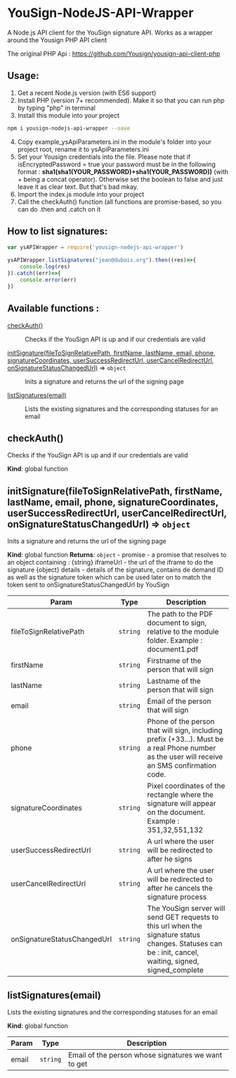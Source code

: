 # YouSign-NodeJS-API-Wrapper

A Node.js API client for the YouSign signature API. Works as a wrapper around the Yousign PHP API client

The original PHP Api : https://github.com/Yousign/yousign-api-client-php
## Usage:

1. Get a recent Node.js version (with ES6 support)
2. Install PHP (version 7+ recommended). Make it so that you can run php by typing "php" in terminal
3. Install this module into your project
```bash
npm i yousign-nodejs-api-wrapper --save
```
4. Copy example_ysApiParameters.ini in the module's folder into your project root, rename it to ysApiParameters.ini
5. Set your Yousign credentials into the file. Please note that if isEncryptedPassword = true your password must be in the following format : **sha1(sha1(YOUR_PASSWORD)+sha1(YOUR_PASSWORD))** (with + being a concat operator). Otherwise set the boolean to false and just leave it as clear text. But that's bad mkay.
6. Import the index.js module into your project
7. Call the checkAuth() function (all functions are promise-based, so you can do .then and .catch on it

## How to list signatures:
```JavaScript
var ysAPIWrapper = require('yousign-nodejs-api-wrapper')

ysAPIWrapper.listSignatures("jean@dubois.org").then((res)=>{
    console.log(res)
}).catch((err)=>{
    console.error(err)
})
```



## Available functions :

<dl>
<dt><a href="#checkAuth">checkAuth()</a></dt>
<dd><p>Checks if the YouSign API is up and if our credentials are valid</p>
</dd>
<dt><a href="#initSignature">initSignature(fileToSignRelativePath, firstName, lastName, email, phone, signatureCoordinates, userSuccessRedirectUrl, userCancelRedirectUrl, onSignatureStatusChangedUrl)</a> ⇒ <code>object</code></dt>
<dd><p>Inits a signature and returns the url of the signing page</p>
</dd>
<dt><a href="#listSignatures">listSignatures(email)</a></dt>
<dd><p>Lists the existing signatures and the corresponding statuses for an email</p>
</dd>
</dl>

<a name="checkAuth"></a>

## checkAuth()
Checks if the YouSign API is up and if our credentials are valid

**Kind**: global function
<a name="initSignature"></a>

## initSignature(fileToSignRelativePath, firstName, lastName, email, phone, signatureCoordinates, userSuccessRedirectUrl, userCancelRedirectUrl, onSignatureStatusChangedUrl) ⇒ <code>object</code>
Inits a signature and returns the url of the signing page

**Kind**: global function
**Returns**: <code>object</code> - promise - a promise that resolves to an object containing :
{string} iframeUrl - the url of the iframe to do the signature
{object} details - details of the signature, contains de demand ID as well as the signature token
which can be used later on to match the token sent to onSignatureStatusChangedUrl by YouSign

| Param | Type | Description |
| --- | --- | --- |
| fileToSignRelativePath | <code>string</code> | The path to the PDF document to sign, relative to the module folder.  Example : document1.pdf |
| firstName | <code>string</code> | Firstname of the person that will sign |
| lastName | <code>string</code> | Lastname of the person that will sign |
| email | <code>string</code> | Email of the person that will sign |
| phone | <code>string</code> | Phone of the person that will sign, including prefix (+33...).  Must be a real Phone number as the user will receive an SMS confirmation code. |
| signatureCoordinates | <code>string</code> | Pixel coordinates of the rectangle where the signature will  appear on the document. Example : 351,32,551,132 |
| userSuccessRedirectUrl | <code>string</code> | A url where the user will be redirected to after he signs |
| userCancelRedirectUrl | <code>string</code> | A url where the user will be redirected to after he cancels  the signature process |
| onSignatureStatusChangedUrl | <code>string</code> | The YouSign server will send GET requests to this url  when the signature status changes. Statuses can be : init, cancel, waiting, signed, signed_complete |

<a name="listSignatures"></a>

## listSignatures(email)
Lists the existing signatures and the corresponding statuses for an email

**Kind**: global function

| Param | Type | Description |
| --- | --- | --- |
| email | <code>string</code> | Email of the person whose signatures we want to get |
